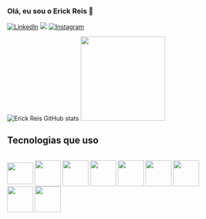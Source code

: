 ### Olá, eu sou o Erick Reis 🤟

[![LinkedIn](https://img.shields.io/badge/LinkedIn-0077B5?style=for-the-badge&logo=linkedin&logoColor=white)](https://www.linkedin.com/in/erick-reis-4106291ba)
<a href = "mailto:ericksreiss@gmail.com"><img src="https://img.shields.io/badge/-Gmail-%23333?style=for-the-badge&logo=gmail&logoColor=white" target="_blank"></a>
[![Instagram](https://img.shields.io/badge/Instagram-E4405F?style=for-the-badge&logo=instagram&logoColor=white)](https://www.instagram.com/erickreiss_/)

![Erick Reis GitHub stats](https://github-readme-stats.vercel.app/api?username=1ErickReis&show_icons=true&theme=tokyonight)
 <img height="195em" src="https://github-readme-stats.vercel.app/api/top-langs/?username=1ErickReis&layout=compact&langs_count=7&theme=tokyonight"/>

## Tecnologias que uso 
<div style="display: inline_block"><br>
<img align="center" alt=" " height="50" width="60" <img src="https://cdn.jsdelivr.net/gh/devicons/devicon/icons/visualstudio/visualstudio-plain.svg" />
<img align="center" alt=" " height="60" width="60" src="https://cdn.jsdelivr.net/gh/devicons/devicon/icons/html5/html5-original-wordmark.svg" />
<img align="center" alt=" " height="60" width="60" src="https://cdn.jsdelivr.net/gh/devicons/devicon/icons/css3/css3-original-wordmark.svg" />
<img align="center" alt=" " height="60" width="60" src="https://cdn.jsdelivr.net/gh/devicons/devicon/icons/sass/sass-original.svg" />
<img align="center" alt=" " height="60" width="60" src="https://cdn.jsdelivr.net/gh/devicons/devicon/icons/javascript/javascript-plain.svg" />
<img align="center" alt=" " height="60" width="60" src="https://cdn.jsdelivr.net/gh/devicons/devicon/icons/react/react-original.svg" />
<img  align="center" alt=" " height="60" width="60" src="https://cdn.jsdelivr.net/gh/devicons/devicon/icons/nodejs/nodejs-original.svg" />
<img align="center" alt=" " height="60" width="60" src="https://cdn.jsdelivr.net/gh/devicons/devicon/icons/mongodb/mongodb-original-wordmark.svg" />
<img align="center" alt=" " height="60" width="60" src="https://cdn.jsdelivr.net/gh/devicons/devicon/icons/postgresql/postgresql-original.svg" />  
 </div>
 

 
 












